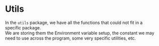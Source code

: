 # Utils
In the `utils` package, we have all the functions that could not fit in a specific package.  
We are storing them the Environment variable setup, the constant we may need to use across the program, some very specific utilities, etc.
